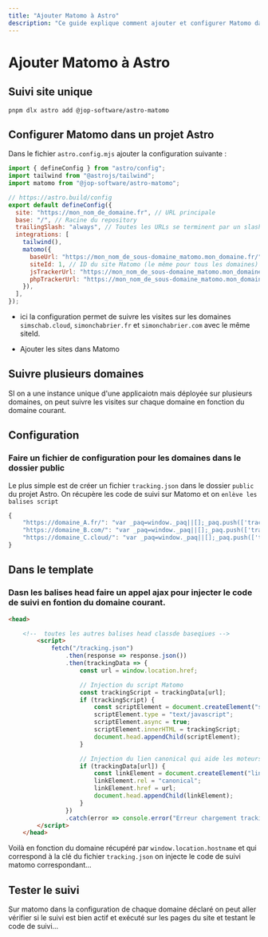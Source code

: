 ```yaml
---
title: "Ajouter Matomo à Astro"
description: "Ce guide explique comment ajouter et configurer Matomo dans un projet Astro pour suivre les visites sur plusieurs domaines en utilisant un fichier JSON et en injectant dynamiquement le code de suivi dans les pages."
---
```


# Ajouter Matomo à Astro

## Suivi site unique

```shell
pnpm dlx astro add @jop-software/astro-matomo
```

## Configurer Matomo dans un projet Astro

Dans le fichier `astro.config.mjs` ajouter la configuration suivante :

```javascript
import { defineConfig } from "astro/config";
import tailwind from "@astrojs/tailwind";
import matomo from "@jop-software/astro-matomo";

// https://astro.build/config
export default defineConfig({
  site: "https://mon_nom_de_domaine.fr", // URL principale
  base: "/", // Racine du repository
  trailingSlash: "always", // Toutes les URLs se terminent par un slash
  integrations: [
    tailwind(),
    matomo({
      baseUrl: "https://mon_nom_de_sous-domaine_matomo.mon_domaine.fr/", // URL du ton serveur Matomo
      siteId: 1, // ID du site Matomo (le même pour tous les domaines)
      jsTrackerUrl: "https://mon_nom_de_sous-domaine_matomo.mon_domaine.fr/matomo.js", // Tracker JS pour tous les domaines
      phpTrackerUrl: "https://mon_nom_de_sous-domaine_matomo.mon_domaine.fr/matomo.php", // URL du tracker PHP
    }),
  ],
});
```

- ici la configuration permet de suivre les visites sur les domaines `simschab.cloud`, `simonchabrier.fr` et `simonchabrier.com` avec le même siteId.

- Ajouter les sites dans Matomo


## Suivre plusieurs domaines

SI on a une instance unique d'une applicaiotn mais déployée sur plusieurs domaines, on peut suivre les visites sur chaque domaine en fonction du domaine courant.

## Configuration 

### Faire un fichier de configuration pour les domaines dans le dossier public

Le plus simple est de créer un fichier `tracking.json` dans le dossier `public` du projet Astro.
On récupère les code de suivi sur Matomo et on `enlève les balises script`

```javascript
{
    "https://domaine_A.fr/": "var _paq=window._paq||[];_paq.push(['trackPageView']);_paq.push(['enableLinkTracking']);(function(){var u='//mod_domaine_matomo.ext/';_paq.push(['setTrackerUrl', u+'matomo.php']);_paq.push(['setSiteId', '3']);var d=document, g=d.createElement('script'), s=d.getElementsByTagName('script')[0];g.async=true; g.src=u+'matomo.js'; s.parentNode.insertBefore(g,s);})();",
    "https://domaine_B.com/": "var _paq=window._paq||[];_paq.push(['trackPageView']);_paq.push(['enableLinkTracking']);(function(){var u='//mod_domaine_matomo.ext/';_paq.push(['setTrackerUrl', u+'matomo.php']);_paq.push(['setSiteId', '3']);var d=document, g=d.createElement('script'), s=d.getElementsByTagName('script')[0];g.async=true; g.src=u+'matomo.js'; s.parentNode.insertBefore(g,s);})();",
    "https://domaine_C.cloud/": "var _paq=window._paq||[];_paq.push(['trackPageView']);_paq.push(['enableLinkTracking']);(function(){var u='//mod_domaine_matomo.ext/';_paq.push(['setTrackerUrl', u+'matomo.php']);_paq.push(['setSiteId', '3']);var d=document, g=d.createElement('script'), s=d.getElementsByTagName('script')[0];g.async=true; g.src=u+'matomo.js'; s.parentNode.insertBefore(g,s);})();",
}
```

## Dans le template 

### Dasn les balises head faire un appel ajax pour injecter le code de suivi en fontion du domaine courant.

```html
<head>

    <!--  toutes les autres balises head classde baseqiues -->
		<script>
			fetch("/tracking.json")
				.then(response => response.json())
				.then(trackingData => {
					const url = window.location.href;

					// Injection du script Matomo
					const trackingScript = trackingData[url];
					if (trackingScript) {
						const scriptElement = document.createElement("script");
						scriptElement.type = "text/javascript";
						scriptElement.async = true;
						scriptElement.innerHTML = trackingScript;
						document.head.appendChild(scriptElement);
					}

					// Injection du lien canonical qui aide les moteurs de recherche à identifier la version principale à indexer et à éviter les problèmes de contenu dupliqué.
					if (trackingData[url]) {
						const linkElement = document.createElement("link");
						linkElement.rel = "canonical";
						linkElement.href = url;
						document.head.appendChild(linkElement);
					}
				})
				.catch(error => console.error("Erreur chargement tracking.json :", error));
		</script>
	</head>
```

Voilà en fonction du domaine récupéré par `window.location.hostname` et qui correspond à la clé du fichier `tracking.json` on injecte le code de suivi matomo correspondant...

## Tester le suivi

Sur matomo dans la configuration de chaque domaine déclaré on peut aller vérifier si le suivi est bien actif et exécuté sur les pages du site et testant le code de suivi...